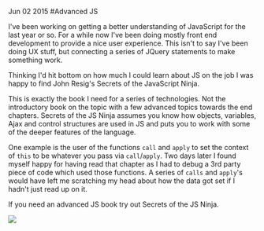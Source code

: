 Jun 02 2015
#Advanced JS

I've been working on getting a better understanding of JavaScript for the last year or so. For a while now I've been doing mostly front end development to provide a nice user experience. This isn't to say I've been doing UX stuff, but connecting a series of JQuery statements to make something work.

Thinking I'd hit bottom on how much I could learn about JS on the job I was happy to find John Resig's Secrets of the JavaScript Ninja.

This is exactly the book I need for a series of technologies. Not the introductory book on the topic with a few advanced topics towards the end chapters. Secrets of the JS Ninja assumes you know how objects, variables, Ajax and control structures are used in JS and puts you to work with some of the deeper features of the language.

One example is the user of the functions `call`  and `apply` to set the context of `this` to be whatever you pass via `call`/`apply`.  Two days later I found myself happy for having read that chapter as I had to debug a 3rd party piece of code which used those functions. A series of `calls` and `apply`'s would have left me scratching my head about how the data got set if I hadn't just read up on it.

If you need an advanced JS book try out Secrets of the JS Ninja.

<a href="http://www.amazon.com/gp/product/193398869X/ref=as_li_tl?ie=UTF8&camp=1789&creative=9325&creativeASIN=193398869X&linkCode=as2&tag=darrelldcom-20&linkId=LRMO2L2Y7V6MQBPA"><img border="0" src="http://ws-na.amazon-adsystem.com/widgets/q?_encoding=UTF8&ASIN=193398869X&Format=_SL250_&ID=AsinImage&MarketPlace=US&ServiceVersion=20070822&WS=1&tag=darrelldcom-20" ></a><img src="http://ir-na.amazon-adsystem.com/e/ir?t=darrelldcom-20&l=as2&o=1&a=193398869X" width="1" height="1" border="0" alt="" style="border:none !important; margin:0px !important;" />



